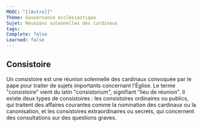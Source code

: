 ```yaml
---
MOOC: "[[Autre]]"
Thème: Gouvernance ecclésiastique
Sujet: Réunions solennelles des cardinaux
tags: 
Complete: false
Learned: false
---
```

## Consistoire

Un consistoire est une réunion solennelle des cardinaux convoquée par le pape pour traiter de sujets importants concernant l'Église. Le terme "consistoire" vient du latin "consistorium", signifiant "lieu de réunion". Il existe deux types de consistoires : les consistoires ordinaires ou publics, qui traitent des affaires courantes comme la nomination des cardinaux ou la canonisation, et les consistoires extraordinaires ou secrets, qui concernent des consultations sur des questions graves.